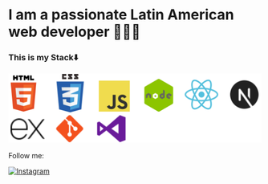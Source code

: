 # I am a passionate Latin American web developer 🧑🏻‍💻

### This is my Stack⬇️

![Stack](./stack.png)

Follow me:


[![Instagram](https://img.shields.io/badge/Instagram-@Anthony-E4405F?style=for-the-badge&logo=instagram&logoColor=white&labelColor=101010)](https://www.instagram.com/developtnb?igsh=NzZ2eHpna@54emRq&utm_source=qr)




